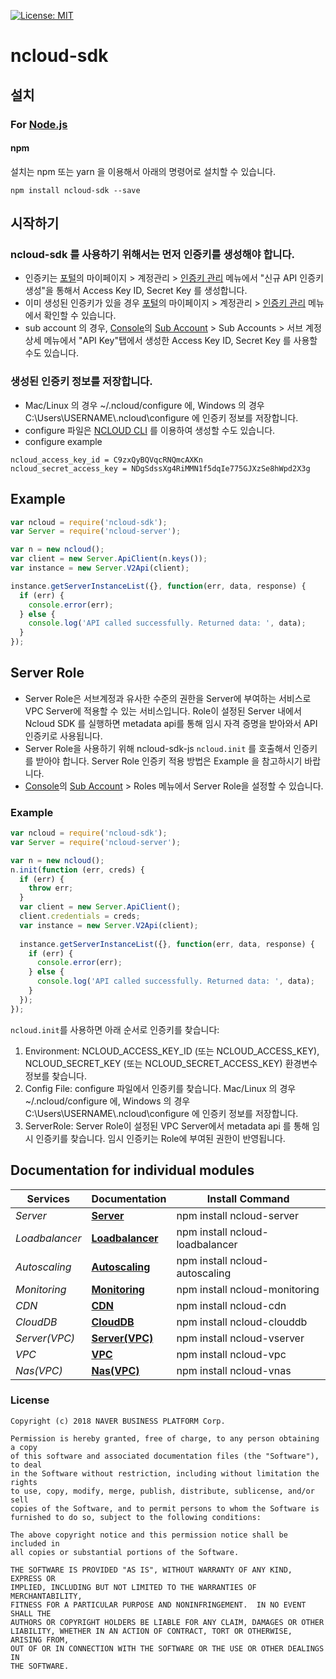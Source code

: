 [![License: MIT](https://img.shields.io/badge/License-MIT-yellow.svg)](https://github.com/NaverCloudPlatform/ncloud-sdk-go/blob/master/LICENSE)

# ncloud-sdk

## 설치

### For [Node.js](https://nodejs.org/)

#### npm

설치는 npm 또는 yarn 을 이용해서 아래의 명령어로 설치할 수 있습니다.

```
npm install ncloud-sdk --save
```

## 시작하기

### ncloud-sdk 를 사용하기 위해서는 먼저 인증키를 생성해야 합니다.

- 인증키는 [포털](https://www.ncloud.com)의 마이페이지 > 계정관리 > [인증키 관리](https://www.ncloud.com/mypage/manage/authkey) 메뉴에서 "신규 API 인증키 생성"을 통해서 Access Key ID, Secret Key 를 생성합니다.
- 이미 생성된 인증키가 있을 경우 [포털](https://www.ncloud.com)의 마이페이지 > 계정관리 > [인증키 관리](https://www.ncloud.com/mypage/manage/authkey) 메뉴에서 확인할 수 있습니다.
- sub account 의 경우, [Console](https://console.ncloud.com)의 [Sub Account](https://console.ncloud.com/iam/dashboard) > Sub Accounts > 서브 계정 상세 메뉴에서 "API Key"탭에서 생성한 Access Key ID, Secret Key 를 사용할 수도 있습니다.

### 생성된 인증키 정보를 저장합니다.

- Mac/Linux 의 경우 ~/.ncloud/configure 에, Windows 의 경우 C:\Users\USERNAME\\.ncloud\configure 에 인증키 정보를 저장합니다.
- configure 파일은 [NCLOUD CLI](http://docs.ncloud.com/ko/tool/tool-3-1.html) 를 이용하여 생성할 수도 있습니다.
- configure example

```
ncloud_access_key_id = C9zxQyBQVqcRNQmcAXKn
ncloud_secret_access_key = NDgSdssXg4RiMMN1f5dqIe775GJXzSe8hWpd2X3g
```

## Example

```javascript
var ncloud = require('ncloud-sdk');
var Server = require('ncloud-server');

var n = new ncloud();
var client = new Server.ApiClient(n.keys());
var instance = new Server.V2Api(client);

instance.getServerInstanceList({}, function(err, data, response) {
  if (err) {
    console.error(err);
  } else {
    console.log('API called successfully. Returned data: ', data);
  }
});
```

## Server Role

- Server Role은 서브계정과 유사한 수준의 권한을 Server에 부여하는 서비스로 VPC Server에 적용할 수 있는 서비스입니다. Role이 설정된 Server 내에서 Ncloud SDK 를 실행하면 metadata api를 통해 임시 자격 증명을 받아와서 API인증키로 사용됩니다. 
- Server Role을 사용하기 위해 ncloud-sdk-js `ncloud.init` 를 호출해서 인증키를 받아야 합니다. Server Role 인증키 적용 방법은 Example 을 참고하시기 바랍니다.
- [Console](https://console.ncloud.com)의 [Sub Account](https://console.ncloud.com/iam/dashboard) > Roles 메뉴에서 Server Role을 설정할 수 있습니다.
 
### Example

```javascript
var ncloud = require('ncloud-sdk');
var Server = require('ncloud-server');

var n = new ncloud();
n.init(function (err, creds) {
  if (err) {
    throw err;
  }
  var client = new Server.ApiClient();
  client.credentials = creds;
  var instance = new Server.V2Api(client);
    
  instance.getServerInstanceList({}, function(err, data, response) {
    if (err) {
      console.error(err);
    } else {
      console.log('API called successfully. Returned data: ', data);
    }
  });  
});

```

`ncloud.init`를 사용하면 아래 순서로 인증키를 찾습니다: 

1. Environment: NCLOUD_ACCESS_KEY_ID (또는 NCLOUD_ACCESS_KEY), NCLOUD_SECRET_KEY (또는 NCLOUD_SECRET_ACCESS_KEY) 환경변수 정보를 찾습니다. 
2. Config File: configure 파일에서 인증키를 찾습니다. Mac/Linux 의 경우 ~/.ncloud/configure 에, Windows 의 경우 C:\Users\USERNAME\\.ncloud\configure 에 인증키 정보를 저장합니다.
3. ServerRole: Server Role이 설정된 VPC Server에서 metadata api 를 통해 임시 인증키를 찾습니다. 임시 인증키는 Role에 부여된 권한이 반영됩니다.





## Documentation for individual modules

| Services       | Documentation                                                                                                           | Install Command                 |
| -------------- | ----------------------------------------------------------------------------------------------------------------------- | ------------------------------- |
| _Server_       | [**Server**](https://github.com/NaverCloudPlatform/ncloud-sdk-js/blob/master/lib/services/server/README.md)             | npm install ncloud-server       |
| _Loadbalancer_ | [**Loadbalancer**](https://github.com/NaverCloudPlatform/ncloud-sdk-js/blob/master/lib/services/loadbalancer/README.md) | npm install ncloud-loadbalancer |
| _Autoscaling_  | [**Autoscaling**](https://github.com/NaverCloudPlatform/ncloud-sdk-js/blob/master/lib/services/autoscaling/README.md)   | npm install ncloud-autoscaling  |
| _Monitoring_   | [**Monitoring**](https://github.com/NaverCloudPlatform/ncloud-sdk-js/blob/master/lib/services/monitoring/README.md)     | npm install ncloud-monitoring   |
| _CDN_          | [**CDN**](https://github.com/NaverCloudPlatform/ncloud-sdk-js/blob/master/lib/services/cdn/README.md)                   | npm install ncloud-cdn          |
| _CloudDB_      | [**CloudDB**](https://github.com/NaverCloudPlatform/ncloud-sdk-js/blob/master/lib/services/clouddb/README.md)           | npm install ncloud-clouddb      |
| _Server(VPC)_  | [**Server(VPC)**](https://github.com/NaverCloudPlatform/ncloud-sdk-js/blob/master/lib/services/vserver/README.md)       | npm install ncloud-vserver      |
| _VPC_          | [**VPC**](https://github.com/NaverCloudPlatform/ncloud-sdk-js/blob/master/lib/services/vpc/README.md)                   | npm install ncloud-vpc          |
| _Nas(VPC)_     | [**Nas(VPC)**](https://github.com/NaverCloudPlatform/ncloud-sdk-js/blob/master/lib/services/vnas/README.md)             | npm install ncloud-vnas         |

### License

```
Copyright (c) 2018 NAVER BUSINESS PLATFORM Corp.

Permission is hereby granted, free of charge, to any person obtaining a copy
of this software and associated documentation files (the "Software"), to deal
in the Software without restriction, including without limitation the rights
to use, copy, modify, merge, publish, distribute, sublicense, and/or sell
copies of the Software, and to permit persons to whom the Software is
furnished to do so, subject to the following conditions:

The above copyright notice and this permission notice shall be included in
all copies or substantial portions of the Software.

THE SOFTWARE IS PROVIDED "AS IS", WITHOUT WARRANTY OF ANY KIND, EXPRESS OR
IMPLIED, INCLUDING BUT NOT LIMITED TO THE WARRANTIES OF MERCHANTABILITY,
FITNESS FOR A PARTICULAR PURPOSE AND NONINFRINGEMENT.  IN NO EVENT SHALL THE
AUTHORS OR COPYRIGHT HOLDERS BE LIABLE FOR ANY CLAIM, DAMAGES OR OTHER
LIABILITY, WHETHER IN AN ACTION OF CONTRACT, TORT OR OTHERWISE, ARISING FROM,
OUT OF OR IN CONNECTION WITH THE SOFTWARE OR THE USE OR OTHER DEALINGS IN
THE SOFTWARE.
```
